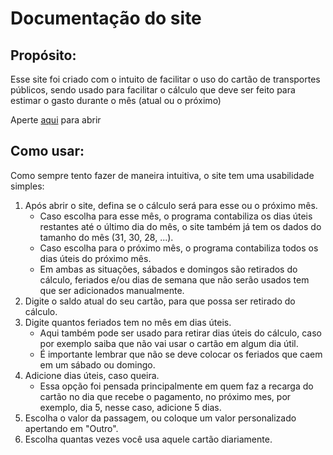 <h1>Documentação do site</h1>
  <h2>Propósito:</h2>
    <p>Esse site foi criado com o intuito de facilitar o uso do cartão de transportes públicos, sendo usado para facilitar o cálculo que deve ser feito para estimar o gasto durante o mês (atual ou o próximo)</p>
    <p>Aperte <a href="https://gbarbosa06.github.io/JavaScript/gastoCartao/" target="_blank">aqui</a> para abrir</p>
  <h2>Como usar: </h2>
    <p>Como sempre tento fazer de maneira intuitiva, o site tem uma usabilidade simples: </p>
    <p>
      <ol>
        <li>Após abrir o site, defina se o cálculo será para esse ou o próximo mês. <ul><li>Caso escolha para esse mês, o programa contabiliza os dias úteis restantes até o último dia do mês, o site também já tem os dados do tamanho do mês (31, 30, 28, ...).</li>       <li>Caso escolha para o próximo mês, o programa contabiliza todos os dias úteis do próximo mês.</li>      <li>Em ambas as situações, sábados e domingos são retirados do cálculo, feriados e/ou dias de semana que não serão usados tem que ser adicionados manualmente.</li></ul> </li>
        <li>Digite o saldo atual do seu cartão, para que possa ser retirado do cálculo.</li>
        <li>Digite quantos feriados tem no mês em dias úteis.   <ul><li>Aqui também pode ser usado para retirar dias úteis do cálculo, caso por exemplo saiba que não vai usar o cartão em algum dia útil.</li><li>É importante lembrar que não se deve colocar os feriados que caem em um sábado ou domingo.</li></ul></li>
        <li>Adicione dias úteis, caso queira.  <ul><li>Essa opção foi pensada principalmente em quem faz a recarga do cartão no dia que recebe o pagamento, no próximo mes, por exemplo, dia 5, nesse caso, adicione 5 dias.</li></ul></li>
        <li>Escolha o valor da passagem, ou coloque um valor personalizado apertando em "Outro".</li>
        <li>Escolha quantas vezes você usa aquele cartão diariamente.</li>
      </ol>
    </p>
    

